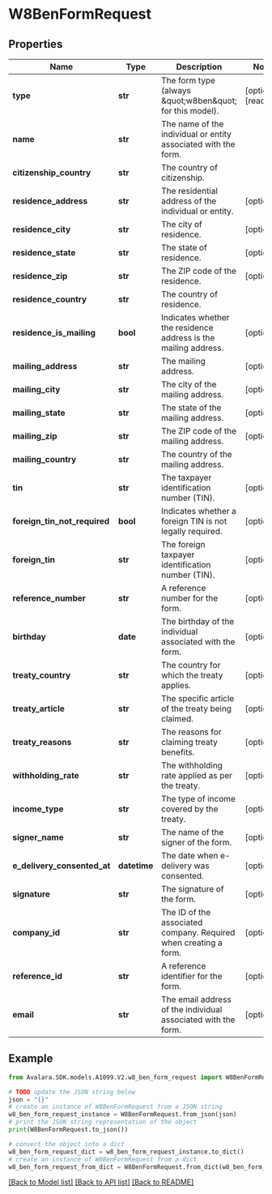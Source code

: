 # W8BenFormRequest


## Properties

Name | Type | Description | Notes
------------ | ------------- | ------------- | -------------
**type** | **str** | The form type (always \&quot;w8ben\&quot; for this model). | [optional] [readonly] 
**name** | **str** | The name of the individual or entity associated with the form. | 
**citizenship_country** | **str** | The country of citizenship. | 
**residence_address** | **str** | The residential address of the individual or entity. | [optional] 
**residence_city** | **str** | The city of residence. | [optional] 
**residence_state** | **str** | The state of residence. | [optional] 
**residence_zip** | **str** | The ZIP code of the residence. | [optional] 
**residence_country** | **str** | The country of residence. | 
**residence_is_mailing** | **bool** | Indicates whether the residence address is the mailing address. | [optional] 
**mailing_address** | **str** | The mailing address. | [optional] 
**mailing_city** | **str** | The city of the mailing address. | [optional] 
**mailing_state** | **str** | The state of the mailing address. | [optional] 
**mailing_zip** | **str** | The ZIP code of the mailing address. | [optional] 
**mailing_country** | **str** | The country of the mailing address. | 
**tin** | **str** | The taxpayer identification number (TIN). | [optional] 
**foreign_tin_not_required** | **bool** | Indicates whether a foreign TIN is not legally required. | [optional] 
**foreign_tin** | **str** | The foreign taxpayer identification number (TIN). | [optional] 
**reference_number** | **str** | A reference number for the form. | [optional] 
**birthday** | **date** | The birthday of the individual associated with the form. | [optional] 
**treaty_country** | **str** | The country for which the treaty applies. | [optional] 
**treaty_article** | **str** | The specific article of the treaty being claimed. | [optional] 
**treaty_reasons** | **str** | The reasons for claiming treaty benefits. | [optional] 
**withholding_rate** | **str** | The withholding rate applied as per the treaty. | [optional] 
**income_type** | **str** | The type of income covered by the treaty. | [optional] 
**signer_name** | **str** | The name of the signer of the form. | [optional] 
**e_delivery_consented_at** | **datetime** | The date when e-delivery was consented. | [optional] 
**signature** | **str** | The signature of the form. | [optional] 
**company_id** | **str** | The ID of the associated company. Required when creating a form. | [optional] 
**reference_id** | **str** | A reference identifier for the form. | [optional] 
**email** | **str** | The email address of the individual associated with the form. | [optional] 

## Example

```python
from Avalara.SDK.models.A1099.V2.w8_ben_form_request import W8BenFormRequest

# TODO update the JSON string below
json = "{}"
# create an instance of W8BenFormRequest from a JSON string
w8_ben_form_request_instance = W8BenFormRequest.from_json(json)
# print the JSON string representation of the object
print(W8BenFormRequest.to_json())

# convert the object into a dict
w8_ben_form_request_dict = w8_ben_form_request_instance.to_dict()
# create an instance of W8BenFormRequest from a dict
w8_ben_form_request_from_dict = W8BenFormRequest.from_dict(w8_ben_form_request_dict)
```
[[Back to Model list]](../README.md#documentation-for-models) [[Back to API list]](../README.md#documentation-for-api-endpoints) [[Back to README]](../README.md)


